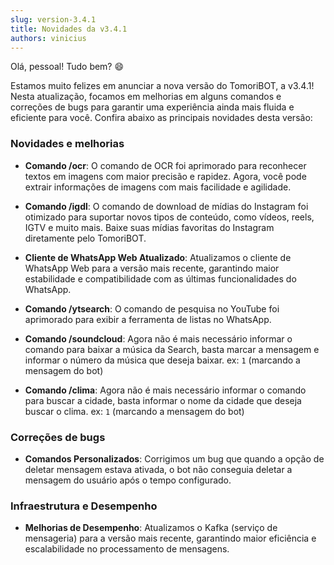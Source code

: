 ```yaml
---
slug: version-3.4.1
title: Novidades da v3.4.1
authors: vinicius
---
```


Olá, pessoal! Tudo bem? 😄

Estamos muito felizes em anunciar a nova versão do TomoriBOT, a v3.4.1! Nesta atualização, focamos em melhorias em alguns comandos e correções de bugs para garantir uma experiência ainda mais fluida e eficiente para você. Confira abaixo as principais novidades desta versão:

### Novidades e melhorias

- **Comando /ocr**: O comando de OCR foi aprimorado para reconhecer textos em imagens com maior precisão e rapidez. Agora, você pode extrair informações de imagens com mais facilidade e agilidade.

- **Comando /igdl**: O comando de download de mídias do Instagram foi otimizado para suportar novos tipos de conteúdo, como vídeos, reels, IGTV e muito mais. Baixe suas mídias favoritas do Instagram diretamente pelo TomoriBOT.

- **Cliente de WhatsApp Web Atualizado**: Atualizamos o cliente de WhatsApp Web para a versão mais recente, garantindo maior estabilidade e compatibilidade com as últimas funcionalidades do WhatsApp.

- **Comando /ytsearch**: O comando de pesquisa no YouTube foi aprimorado para exibir a ferramenta de listas no WhatsApp.

- **Comando /soundcloud**: Agora não é mais necessário informar o comando para baixar a música da Search, basta marcar a mensagem e informar o número da música que deseja baixar. ex: `1` (marcando a mensagem do bot)

- **Comando /clima**: Agora não é mais necessário informar o comando para buscar a cidade, basta informar o nome da cidade que deseja buscar o clima. ex: `1` (marcando a mensagem do bot)

### Correções de bugs

- **Comandos Personalizados**: Corrigimos um bug que quando a opção de deletar mensagem estava ativada, o bot não conseguia deletar a mensagem do usuário após o tempo configurado.

### Infraestrutura e Desempenho

- **Melhorias de Desempenho**: Atualizamos o Kafka (serviço de mensageria) para a versão mais recente, garantindo maior eficiência e escalabilidade no processamento de mensagens.
